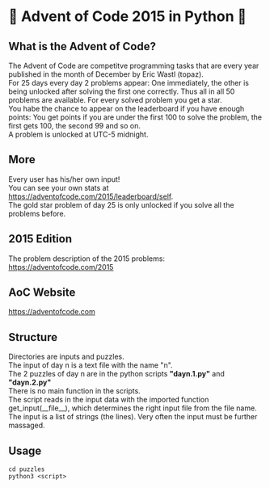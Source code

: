 # 🎁 Advent of Code 2015 in Python 🎄

## What is the Advent of Code?
The Advent of Code are competitve programming tasks that are every year published in the month of December by Eric Wastl (topaz).  
For 25 days every day 2 problems appear: One immediately, the other is being unlocked after solving the first one correctly. Thus all in all 50 problems are available. For every solved problem you get a star.  
You habe the chance to appear on the leaderboard if you have enough points: You get points if you are under the first 100 to solve the problem, the first gets 100, the second 99 and so on.  
A problem is unlocked at UTC-5 midnight.  

## More
Every user has his/her own input!  
You can see your own stats at https://adventofcode.com/2015/leaderboard/self.  
The gold star problem of day 25 is only unlocked if you solve all the problems before.  

## 2015 Edition
The problem description of the 2015 problems:  
https://adventofcode.com/2015

## AoC Website
https://adventofcode.com

## Structure
Directories are inputs and puzzles.  
The input of day n is a text file with the name "n".  
The 2 puzzles of day n are in the python scripts __"dayn.1.py"__ and __"dayn.2.py"__  
There is no main function in the scripts.  
The script reads in the input data with the imported function get_input(\_\_file__), which determines the right input file from the file name. The input is a list of strings (the lines). Very often the input must be further massaged.  

## Usage
```
cd puzzles
python3 <script>
```
